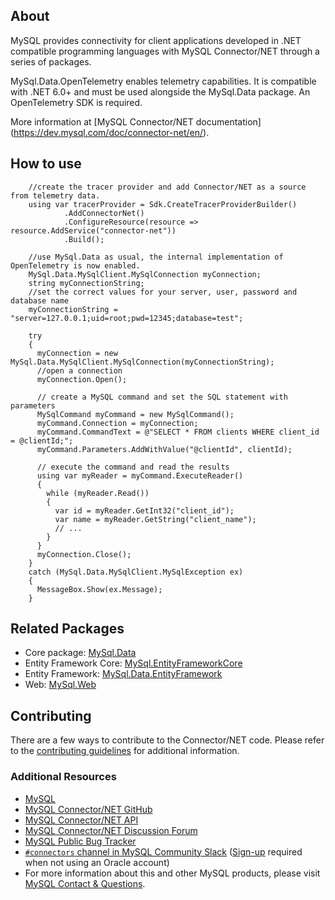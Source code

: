 ## About

MySQL provides connectivity for client applications developed in .NET compatible programming languages with MySQL Connector/NET through a series of packages.

MySql.Data.OpenTelemetry enables telemetry capabilities. It is compatible with .NET 6.0+ and must be used alongside the MySql.Data package. An OpenTelemetry SDK is required.

More information at [MySQL Connector/NET documentation] (https://dev.mysql.com/doc/connector-net/en/).

## How to use

```
    //create the tracer provider and add Connector/NET as a source from telemetry data.
    using var tracerProvider = Sdk.CreateTracerProviderBuilder()
            .AddConnectorNet()
            .ConfigureResource(resource => resource.AddService("connector-net"))
            .Build();

    //use MySql.Data as usual, the internal implementation of OpenTelemetry is now enabled.
    MySql.Data.MySqlClient.MySqlConnection myConnection;
    string myConnectionString;
    //set the correct values for your server, user, password and database name
    myConnectionString = "server=127.0.0.1;uid=root;pwd=12345;database=test";

    try
    {
      myConnection = new MySql.Data.MySqlClient.MySqlConnection(myConnectionString);
      //open a connection
      myConnection.Open();

      // create a MySQL command and set the SQL statement with parameters
      MySqlCommand myCommand = new MySqlCommand();
      myCommand.Connection = myConnection;
      myCommand.CommandText = @"SELECT * FROM clients WHERE client_id = @clientId;";
      myCommand.Parameters.AddWithValue("@clientId", clientId);

      // execute the command and read the results
      using var myReader = myCommand.ExecuteReader()
      {
        while (myReader.Read())
        {
          var id = myReader.GetInt32("client_id");
          var name = myReader.GetString("client_name");
          // ...
        }
      }
      myConnection.Close();
    }
    catch (MySql.Data.MySqlClient.MySqlException ex)
    {
      MessageBox.Show(ex.Message);
    }
```

## Related Packages

* Core package: [MySql.Data](https://www.nuget.org/packages/MySql.Data)
* Entity Framework Core: [MySql.EntityFrameworkCore](https://www.nuget.org/packages/MySql.EntityFrameworkCore/)
* Entity Framework: [MySql.Data.EntityFramework](https://www.nuget.org/packages/MySql.Data.EntityFramework)
* Web: [MySql.Web](https://www.nuget.org/packages/MySql.Web)

## Contributing

There are a few ways to contribute to the Connector/NET code. Please refer to the [contributing guidelines](https://github.com/mysql/mysql-connector-net/blob/8.x/CONTRIBUTING.md) for additional information.

### Additional Resources

* [MySQL](http://www.mysql.com/)
* [MySQL Connector/NET GitHub](https://github.com/mysql/mysql-connector-net)
* [MySQL Connector/NET API](https://dev.mysql.com/doc/dev/connector-net/latest/)
* [MySQL Connector/NET Discussion Forum](https://forums.mysql.com/list.php?38)
* [MySQL Public Bug Tracker](https://bugs.mysql.com)
* [`#connectors` channel in MySQL Community Slack](https://mysqlcommunity.slack.com/messages/connectors) ([Sign-up](https://lefred.be/mysql-community-on-slack/) required when not using an Oracle account)
* For more information about this and other MySQL products, please visit [MySQL Contact & Questions](http://www.mysql.com/about/contact/).